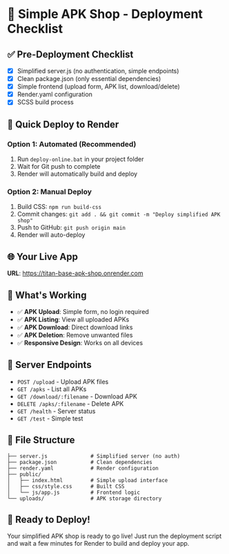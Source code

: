 # 🚀 Simple APK Shop - Deployment Checklist

## ✅ Pre-Deployment Checklist

- [x] Simplified server.js (no authentication, simple endpoints)
- [x] Clean package.json (only essential dependencies)
- [x] Simple frontend (upload form, APK list, download/delete)
- [x] Render.yaml configuration
- [x] SCSS build process

## 🚀 Quick Deploy to Render

### Option 1: Automated (Recommended)
1. Run `deploy-online.bat` in your project folder
2. Wait for Git push to complete
3. Render will automatically build and deploy

### Option 2: Manual Deploy
1. Build CSS: `npm run build-css`
2. Commit changes: `git add . && git commit -m "Deploy simplified APK shop"`
3. Push to GitHub: `git push origin main`
4. Render will auto-deploy

## 🌐 Your Live App

**URL**: https://titan-base-apk-shop.onrender.com

## 📱 What's Working

- ✅ **APK Upload**: Simple form, no login required
- ✅ **APK Listing**: View all uploaded APKs
- ✅ **APK Download**: Direct download links
- ✅ **APK Deletion**: Remove unwanted files
- ✅ **Responsive Design**: Works on all devices

## 🔧 Server Endpoints

- `POST /upload` - Upload APK files
- `GET /apks` - List all APKs
- `GET /download/:filename` - Download APK
- `DELETE /apks/:filename` - Delete APK
- `GET /health` - Server status
- `GET /test` - Simple test

## 📁 File Structure

```
├── server.js              # Simplified server (no auth)
├── package.json           # Clean dependencies
├── render.yaml            # Render configuration
├── public/
│   ├── index.html         # Simple upload interface
│   ├── css/style.css      # Built CSS
│   └── js/app.js          # Frontend logic
└── uploads/               # APK storage directory
```

## 🎯 Ready to Deploy!

Your simplified APK shop is ready to go live! Just run the deployment script and wait a few minutes for Render to build and deploy your app.
